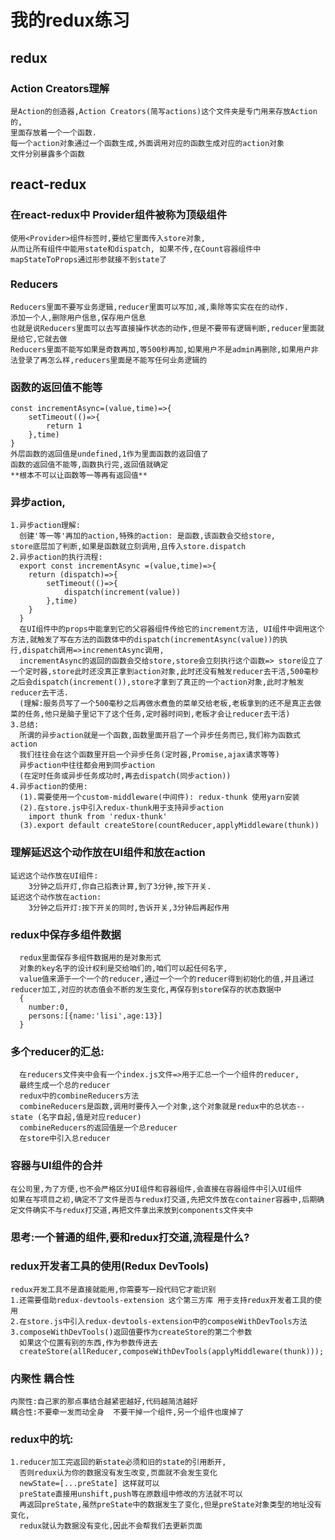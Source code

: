 # 我的redux练习

## redux
### Action Creators理解
    是Action的创造器,Action Creators(简写actions)这个文件夹是专门用来存放Action的,
    里面存放着一个一个函数.
    每一个action对象通过一个函数生成,外面调用对应的函数生成对应的action对象
    文件分别暴露多个函数
### 



## react-redux
### 在react-redux中 Provider组件被称为顶级组件
    使用<Provider>组件标签时,要给它里面传入store对象,
    从而让所有组件中能用state和dispatch, 如果不传,在Count容器组件中
    mapStateToProps通过形参就接不到state了
### Reducers
    Reducers里面不要写业务逻辑,reducer里面可以写加,减,乘除等实实在在的动作.
    添加一个人,删除用户信息,保存用户信息
    也就是说Reducers里面可以去写直接操作状态的动作,但是不要带有逻辑判断,reducer里面就是给它,它就去做
    Reducers里面不能写如果是奇数再加,等500秒再加,如果用户不是admin再删除,如果用户非法登录了再怎么样,reducers里面是不能写任何业务逻辑的
### 函数的返回值不能等
    const incrementAsync=(value,time)=>{
        setTimeout(()=>{
            return 1
        },time)
    }
    外层函数的返回值是undefined,1作为里面函数的返回值了
    函数的返回值不能等,函数执行完,返回值就确定
    **根本不可以让函数等一等再有返回值**
### 异步action,
    1.异步action理解:
      创建'等一等'再加的action,特殊的action: 是函数,该函数会交给store,
    store底层加了判断,如果是函数就立刻调用,且传入store.dispatch
    2.异步action的执行流程:
      export const incrementAsync =(value,time)=>{
        return (dispatch)=>{
            setTimeout(()=>{
                dispatch(increment(value))
            },time)
        }
      }
      在UI组件中的props中能拿到它的父容器组件传给它的increment方法, UI组件中调用这个方法,就触发了写在方法的函数体中的dispatch(incrementAsync(value))的执行,dispatch调用=>incrementAsync调用,
      incrementAsync的返回的函数会交给store,store会立刻执行这个函数=> store设立了一个定时器,store此时还没真正拿到action对象,此时还没有触发reducer去干活,500毫秒之后会dispatch(increment()),store才拿到了真正的一个action对象,此时才触发reducer去干活.
      (理解:服务员写了一个500毫秒之后再做水煮鱼的菜单交给老板,老板拿到的还不是真正去做菜的任务,他只是脑子里记下了这个任务,定时器时间到,老板才会让reducer去干活)
    3.总结:
      所谓的异步action就是一个函数,函数里面开启了一个异步任务而已,我们称为函数式action
      我们往往会在这个函数里开启一个异步任务(定时器,Promise,ajax请求等等)
      异步action中往往都会用到同步action
      (在定时任务或异步任务成功时,再去dispatch(同步action))
    4.异步action的使用:
      (1).需要使用一个custom-middleware(中间件): redux-thunk 使用yarn安装
      (2).在store.js中引入redux-thunk用于支持异步action
        import thunk from 'redux-thunk'
      (3).export default createStore(countReducer,applyMiddleware(thunk))
### 理解延迟这个动作放在UI组件和放在action
    延迟这个动作放在UI组件:
        3分钟之后开灯,你自己掐表计算,到了3分钟,按下开关.
    延迟这个动作放在action:
        3分钟之后开灯:按下开关的同时,告诉开关,3分钟后再起作用
### redux中保存多组件数据
      redux里面保存多组件数据用的是对象形式
      对象的key名字的设计权利是交给咱们的,咱们可以起任何名字,
      value值来源于一个一个的reducer,通过一个一个的reducer得到初始化的值,并且通过reducer加工,对应的状态值会不断的发生变化,再保存到store保存的状态数据中
      {
        number:0,
        persons:[{name:'lisi',age:13}]
      }
### 多个reducer的汇总:
      在reducers文件夹中会有一个index.js文件=>用于汇总一个一个组件的reducer,
      最终生成一个总的reducer
      redux中的combineReducers方法
      combineReducers是函数,调用时要传入一个对象,这个对象就是redux中的总状态--state (名字自起,值是对应reducer)
      combineReducers的返回值是一个总reducer
      在store中引入总reducer
### 容器与UI组件的合并
    在公司里,为了方便,也不会严格区分UI组件和容器组件,会直接在容器组件中引入UI组件
    如果在写项目之初,确定不了文件是否与redux打交道,先把文件放在container容器中,后期确定文件确实不与redux打交道,再把文件拿出来放到components文件夹中
### 思考:一个普通的组件,要和redux打交道,流程是什么?
### redux开发者工具的使用(Redux DevTools)
    redux开发工具不是直接就能用,你需要写一段代码它才能识别
    1.还需要借助redux-devtools-extension 这个第三方库 用于支持redux开发者工具的使用
    2.在store.js中引入redux-devtools-extension中的composeWithDevTools方法
    3.composeWithDevTools()返回值要作为createStore的第二个参数
      如果这个位置有别的东西,作为参数传进去
      createStore(allReducer,composeWithDevTools(applyMiddleware(thunk)));
### 内聚性 耦合性
    内聚性:自己家的那点事结合越紧密越好,代码越简洁越好
    耦合性:不要牵一发而动全身  不要干掉一个组件,另一个组件也废掉了
### redux中的坑:
    1.reducer加工完返回的新state必须和旧的state的引用断开,
      否则redux认为你的数据没有发生改变,页面就不会发生变化
      newState=[...preState] 这样就可以 
      preState直接用unshift,push等在原数组中修改的方法就不可以
      再返回preState,虽然preState中的数据发生了变化,但是preState对象类型的地址没有变化,
      redux就认为数据没有变化,因此不会帮我们去更新页面